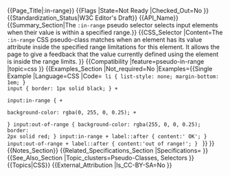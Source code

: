 {{Page_Title|&#58;in-range}}
{{Flags
|State=Not Ready
|Checked_Out=No
}}
{{Standardization_Status|W3C Editor's Draft}}
{{API_Name}}
{{Summary_Section|The <code>:in-range</code> pseudo selector selects input elements when their value is within a specified range.}}
{{CSS_Selector
|Content=The <code>:in-range</code> CSS pseudo-class matches when an element has its value attribute inside the specified range limitations for this element. It allows the page to give a feedback that the value currently defined using the element is inside the range limits.
}}
{{Compatibility
|feature=pseudo-in-range
|topic=css
}}
{{Examples_Section
|Not_required=No
|Examples={{Single Example
|Language=CSS
|Code=<code>
li {
    list-style: none;
    margin-bottom: 1em;
}
input {
    border: 1px solid black;
}
 	+	
input:in-range {
 	+	
    background-color: rgba(0, 255, 0, 0.25);
 	+	
}
input:out-of-range {
    background-color: rgba(255, 0, 0, 0.25);
    border: 2px solid red;
}
input:in-range + label::after {
    content:' OK';
}
input:out-of-range + label::after {
    content:'out of range!';
}
</code>
}}
}}
{{Notes_Section}}
{{Related_Specifications_Section
|Specifications=
}}
{{See_Also_Section
|Topic_clusters=Pseudo-Classes, Selectors
}}
{{Topics|CSS}}
{{External_Attribution
|Is_CC-BY-SA=No
}}